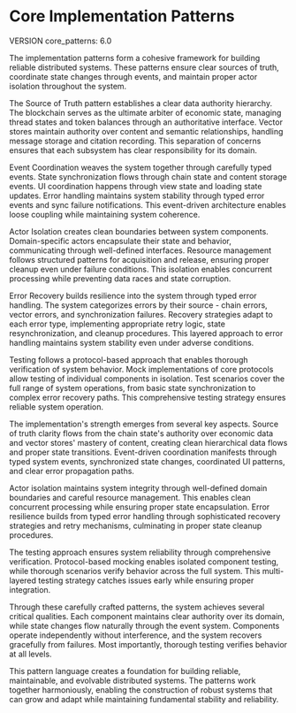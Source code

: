 # Core Implementation Patterns

VERSION core_patterns: 6.0

The implementation patterns form a cohesive framework for building reliable distributed systems. These patterns ensure clear sources of truth, coordinate state changes through events, and maintain proper actor isolation throughout the system.

The Source of Truth pattern establishes a clear data authority hierarchy. The blockchain serves as the ultimate arbiter of economic state, managing thread states and token balances through an authoritative interface. Vector stores maintain authority over content and semantic relationships, handling message storage and citation recording. This separation of concerns ensures that each subsystem has clear responsibility for its domain.

Event Coordination weaves the system together through carefully typed events. State synchronization flows through chain state and content storage events. UI coordination happens through view state and loading state updates. Error handling maintains system stability through typed error events and sync failure notifications. This event-driven architecture enables loose coupling while maintaining system coherence.

Actor Isolation creates clean boundaries between system components. Domain-specific actors encapsulate their state and behavior, communicating through well-defined interfaces. Resource management follows structured patterns for acquisition and release, ensuring proper cleanup even under failure conditions. This isolation enables concurrent processing while preventing data races and state corruption.

Error Recovery builds resilience into the system through typed error handling. The system categorizes errors by their source - chain errors, vector errors, and synchronization failures. Recovery strategies adapt to each error type, implementing appropriate retry logic, state resynchronization, and cleanup procedures. This layered approach to error handling maintains system stability even under adverse conditions.

Testing follows a protocol-based approach that enables thorough verification of system behavior. Mock implementations of core protocols allow testing of individual components in isolation. Test scenarios cover the full range of system operations, from basic state synchronization to complex error recovery paths. This comprehensive testing strategy ensures reliable system operation.

The implementation's strength emerges from several key aspects. Source of truth clarity flows from the chain state's authority over economic data and vector stores' mastery of content, creating clean hierarchical data flows and proper state transitions. Event-driven coordination manifests through typed system events, synchronized state changes, coordinated UI patterns, and clear error propagation paths.

Actor isolation maintains system integrity through well-defined domain boundaries and careful resource management. This enables clean concurrent processing while ensuring proper state encapsulation. Error resilience builds from typed error handling through sophisticated recovery strategies and retry mechanisms, culminating in proper state cleanup procedures.

The testing approach ensures system reliability through comprehensive verification. Protocol-based mocking enables isolated component testing, while thorough scenarios verify behavior across the full system. This multi-layered testing strategy catches issues early while ensuring proper integration.

Through these carefully crafted patterns, the system achieves several critical qualities. Each component maintains clear authority over its domain, while state changes flow naturally through the event system. Components operate independently without interference, and the system recovers gracefully from failures. Most importantly, thorough testing verifies behavior at all levels.

This pattern language creates a foundation for building reliable, maintainable, and evolvable distributed systems. The patterns work together harmoniously, enabling the construction of robust systems that can grow and adapt while maintaining fundamental stability and reliability.
